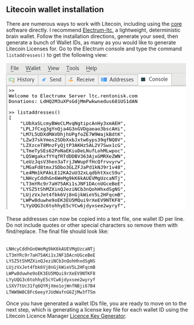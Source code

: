 
## Litecoin wallet installation

There are numerous ways to work with Litecoin, including using the [core](https://litecoin.org/) software directly.  I recommend [Electrum-ltc](https://electrum-ltc.org/), a lightweight, deterministic brain wallet. Follow the installation directions, generate your seed, then generate a bunch of Wallet IDs, as many as you would like to generate Litecoin Licenses for.  Go to the Electrum console and type the command <code>listaddresses()</code> to get the following view:

![ltcconsole](ltcconsole.png)

These addresses can now be copied into a text file, one wallet ID per line.  Do not include quotes or other special characters so remove them with find/replace.  The final file should look like:

```bash

LNHcyCddhGn6WeMg9kK6kAUEVMgUzcaNTj 
LT3mYRc9r7aH75AKi1sJNF1DAcnUGceBeE 
LYSZ5tShMZXinQJeziNCb3nQohHhxdSgNS 
LUjzVxJet4fbk6Vj8nGjkWieV5L2HFqcmB 
LWPw8duwhe9oEK3EU5MQui9rXeEV9NTKF8 
LYyUQG3c6tohhyE5cYCw6jdyxsee2wyryf 
LSXV7tUc31fq6QYRjXmo1ojWnfNBji67B4 
LTWW9W8C8Fc6eeyYJUdWafnG6ZjMw3fTSm 

```

Once you have generated a wallet IDs file, you are ready to move on to the next step, which is generating a license key file for each wallet ID using the Litecoin Licence Manager [Licence Key Generator](../).

